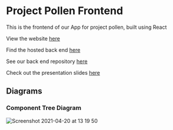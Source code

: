 # Project Pollen Frontend

This is the frontend of our App for project pollen, built using React

View the website [here](https://projectpollen.netlify.app/)

Find the hosted back end [here](https://project-pollen.herokuapp.com/)

See our back end repository [here](https://github.com/CharlyMannion/project-pollen)

Check out the presentation slides [here](placeholder.com)

## Diagrams

### Component Tree Diagram

![Screenshot 2021-04-20 at 13 19 50](https://user-images.githubusercontent.com/28218869/115394837-1fe5dd80-a1db-11eb-99c5-71cabfb8fa0b.png)
